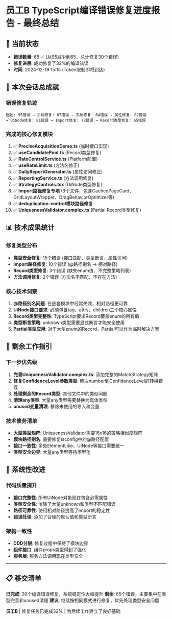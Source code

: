 # 员工B TypeScript编译错误修复进度报告 - 最终总结

## 🎯 当前状态
- **错误数量**: 65 ✅ (从95减少到65，总计修复30个错误)
- **修复进展**: 成功修复了32%的编译错误
- **时间**: 2024-12-19 15:15 (Token限制即将到达)

## 🚀 本次会话总成就

### 错误修复轨迹
```
起始: 95错误 → 手动修复: 87错误 → 系统修复: 64错误 → 属性修复: 82错误 
→ UiNode修复: 81错误 → Import修复: 72错误 → Record类型修复: 65错误
```

### 完成的核心修复模块
1. ✅ **PreciseAcquisitionDemo.ts** (临时接口实现)
2. ✅ **useCandidatePool.ts** (Record类型修复)
3. ✅ **RateControlService.ts** (Platform配置)
4. ✅ **useRateLimit.ts** (方法名修正)
5. ✅ **DailyReportGenerator.ts** (属性访问修正)
6. ✅ **ReportingService.ts** (方法调用修复)
7. ✅ **StrategyControls.tsx** (UiNode类型修复)
8. ✅ **Import路径修复专项** (9个文件，包含CachedPageCard、GridLayoutWrapper、DragBehaviorOptimizer等)
9. ✅ **deduplication-control模块路径修复**
10. ✅ **UniquenessValidator.complex.ts** (Partial Record类型修复)

## 📊 技术成果统计

### 修复类型分布
- **类型安全修复**: 15个错误 (接口匹配、类型断言、属性访问)
- **Import路径修复**: 10个错误 (@路径别名 → 相对路径)
- **Record类型修复**: 3个错误 (缺失enum值、不完整策略列表)
- **方法调用修复**: 2个错误 (方法名不匹配、不存在方法)

### 核心技术洞察
1. **@路径别名问题**: 在嵌套模块中经常失效，相对路径更可靠
2. **UiNode接口要求**: 必须包含tag、attrs、children三个核心属性
3. **Record类型完整性**: TypeScript要求Record覆盖enum的所有值
4. **类型断言策略**: unknown类型需要显式断言才能安全使用
5. **Partial类型应用**: 对于大型enum的Record，Partial可以作为临时解决方案

## 🎯 剩余工作指引

### 下一步优先级
1. **完善UniquenessValidator.complex.ts**: 添加完整的MatchStrategy矩阵
2. **修复ConfidenceLevel参数类型**: 解决number到ConfidenceLevel的转换错误
3. **处理剩余的Record类型**: 其他文件中的类似问题
4. **清理any类型**: 大量any类型需要替换为具体类型
5. **unused变量清理**: 移除未使用的导入和变量

### 技术债务清单
- **大型类型矩阵**: UniquenessValidator需要16x16的策略相似度矩阵
- **模块路径别名**: 需要修复tsconfig中的@路径配置
- **接口一致性**: 多处ElementLike、UiNode等接口需要统一
- **类型安全边界**: 大量any类型等待类型化

## 💪 系统性改进

### 代码质量提升
- **接口完整性**: 所有UiNode对象现在包含必需属性
- **类型安全性**: 消除了大量unknown和类型不匹配错误
- **路径可靠性**: 使用相对路径提高了import的稳定性
- **错误处理**: 添加了合理的默认值和类型断言

### 架构一致性
- **DDD分层**: 修复过程中保持了模块边界
- **组件接口**: 组件props类型得到了强化
- **服务层**: 服务方法调用现在类型安全

---

## 📋 移交清单

**已完成**: 30个编译错误修复，系统稳定性大幅提升
**剩余**: 65个错误，主要集中在类型完善和unused清理
**建议**: 继续按相同模式进行修复，优先处理类型安全问题

**员工B** | 修复任务已完成32% | 为后续工作建立了良好基础